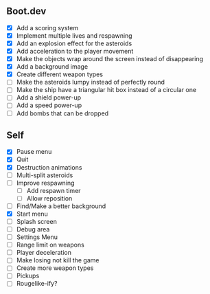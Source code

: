 ## Boot.dev

- [x] Add a scoring system
- [x] Implement multiple lives and respawning
- [x] Add an explosion effect for the asteroids
- [x] Add acceleration to the player movement
- [x] Make the objects wrap around the screen instead of disappearing
- [x] Add a background image
- [x] Create different weapon types
- [ ] Make the asteroids lumpy instead of perfectly round
- [ ] Make the ship have a triangular hit box instead of a circular one
- [ ] Add a shield power-up
- [ ] Add a speed power-up
- [ ] Add bombs that can be dropped

## Self

- [x] Pause menu
- [x] Quit
- [x] Destruction animations
- [ ] Multi-split asteroids
- [ ] Improve respawning
  - [ ] Add respawn timer
  - [ ] Allow reposition
- [ ] Find/Make a better background
- [x] Start menu
- [ ] Splash screen
- [ ] Debug area
- [ ] Settings Menu
- [ ] Range limit on weapons
- [ ] Player deceleration
- [ ] Make losing not kill the game
- [ ] Create more weapon types
- [ ] Pickups
- [ ] Rougelike-ify?
